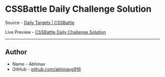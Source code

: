 # CSSBattle Daily Challenge Solution

Source - [Daily Targets | CSSBattle](https://cssbattle.dev/daily)

Live Preview - [CSSBattle Daily Challenge Solution](https://abhinavg916.github.io/css-battle-daily-solutions/)

---

## Author

-   Name - Abhinav
-   GitHub - [github.com/abhinavg916](https://github.com/abhinavg916)
